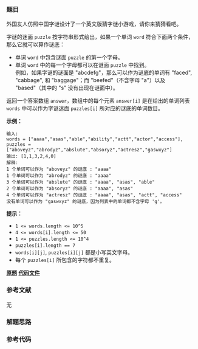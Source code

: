 ### 题目
外国友人仿照中国字谜设计了一个英文版猜字谜小游戏，请你来猜猜看吧。

字谜的迷面 `puzzle` 按字符串形式给出，如果一个单词 `word` 符合下面两个条件，那么它就可以算作谜底：

  * 单词 `word` 中包含谜面 `puzzle` 的第一个字母。
  * 单词 `word` 中的每一个字母都可以在谜面 `puzzle` 中找到。  
例如，如果字谜的谜面是 "abcdefg"，那么可以作为谜底的单词有 "faced", "cabbage", 和 "baggage"；而
"beefed"（不含字母 "a"）以及 "based"（其中的 "s" 没有出现在谜面中）。

返回一个答案数组 `answer`，数组中的每个元素 `answer[i]` 是在给出的单词列表 `words` 中可以作为字谜迷面
`puzzles[i]` 所对应的谜底的单词数目。



**示例：**

    
    
    输入:
    words = ["aaaa","asas","able","ability","actt","actor","access"], 
    puzzles = ["aboveyz","abrodyz","abslute","absoryz","actresz","gaswxyz"]
    输出: [1,1,3,2,4,0]
    解释:
    1 个单词可以作为 "aboveyz" 的谜底 : "aaaa" 
    1 个单词可以作为 "abrodyz" 的谜底 : "aaaa"
    3 个单词可以作为 "abslute" 的谜底 : "aaaa", "asas", "able"
    2 个单词可以作为 "absoryz" 的谜底 : "aaaa", "asas"
    4 个单词可以作为 "actresz" 的谜底 : "aaaa", "asas", "actt", "access"
    没有单词可以作为 "gaswxyz" 的谜底，因为列表中的单词都不含字母 'g'。
    



**提示：**

  * `1 <= words.length <= 10^5`
  * `4 <= words[i].length <= 50`
  * `1 <= puzzles.length <= 10^4`
  * `puzzles[i].length == 7`
  * `words[i][j]`, `puzzles[i][j]` 都是小写英文字母。
  * 每个 `puzzles[i]` 所包含的字符都不重复。

 **[原题](https://leetcode-cn.com/problems/number-of-valid-words-for-each-puzzle/)**    **[代码文件]()**


### 参考文献
无

### 解题思路




### 参考代码

```go


```




